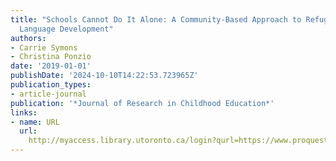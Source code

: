 ```yaml
---
title: "Schools Cannot Do It Alone: A Community-Based Approach to Refugee Youth's
  Language Development"
authors:
- Carrie Symons
- Christina Ponzio
date: '2019-01-01'
publishDate: '2024-10-10T14:22:53.723965Z'
publication_types:
- article-journal
publication: '*Journal of Research in Childhood Education*'
links:
- name: URL
  url: 
    http://myaccess.library.utoronto.ca/login?qurl=https://www.proquest.com/docview/2228630475?accountid=14771&bdid=38382&_bd=jiLVPbFe1gRR7hB0xRwwYyRyw84%3D
---
```


